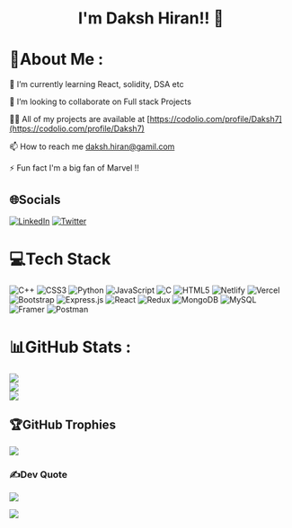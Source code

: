 # <div align="center" >I'm Daksh Hiran!! 🚀</div>

# 💫About Me :
🌱 I’m currently learning React, solidity, DSA etc

 👯 I’m looking to collaborate on Full stack Projects

 👨‍💻 All of my projects are available at [https://codolio.com/profile/Daksh7](https://codolio.com/profile/Daksh7)

 📫 How to reach me daksh.hiran@gamil.com

 ⚡ Fun fact I'm a big fan of Marvel !!

## 🌐Socials
[![LinkedIn](https://img.shields.io/badge/LinkedIn-%230077B5.svg?logo=linkedin&logoColor=white)](https://linkedin.com/in/daksh-hiran) [![Twitter](https://img.shields.io/badge/Twitter-%231DA1F2.svg?logo=Twitter&logoColor=white)](https://twitter.com/DakshHiran7) 

# 💻Tech Stack
![C++](https://img.shields.io/badge/c++-%2300599C.svg?style=for-the-badge&logo=c%2B%2B&logoColor=white) ![CSS3](https://img.shields.io/badge/css3-%231572B6.svg?style=for-the-badge&logo=css3&logoColor=white) ![Python](https://img.shields.io/badge/python-3670A0?style=for-the-badge&logo=python&logoColor=ffdd54) ![JavaScript](https://img.shields.io/badge/javascript-%23323330.svg?style=for-the-badge&logo=javascript&logoColor=%23F7DF1E) ![C](https://img.shields.io/badge/c-%2300599C.svg?style=for-the-badge&logo=c&logoColor=white) ![HTML5](https://img.shields.io/badge/html5-%23E34F26.svg?style=for-the-badge&logo=html5&logoColor=white) ![Netlify](https://img.shields.io/badge/netlify-%23000000.svg?style=for-the-badge&logo=netlify&logoColor=#00C7B7) ![Vercel](https://img.shields.io/badge/vercel-%23000000.svg?style=for-the-badge&logo=vercel&logoColor=white) ![Bootstrap](https://img.shields.io/badge/bootstrap-%23563D7C.svg?style=for-the-badge&logo=bootstrap&logoColor=white) ![Express.js](https://img.shields.io/badge/express.js-%23404d59.svg?style=for-the-badge&logo=express&logoColor=%2361DAFB) ![React](https://img.shields.io/badge/react-%2320232a.svg?style=for-the-badge&logo=react&logoColor=%2361DAFB) ![Redux](https://img.shields.io/badge/redux-%23593d88.svg?style=for-the-badge&logo=redux&logoColor=white) ![MongoDB](https://img.shields.io/badge/MongoDB-%234ea94b.svg?style=for-the-badge&logo=mongodb&logoColor=white) ![MySQL](https://img.shields.io/badge/mysql-%2300f.svg?style=for-the-badge&logo=mysql&logoColor=white) ![Framer](https://img.shields.io/badge/Framer-black?style=for-the-badge&logo=framer&logoColor=blue) ![Postman](https://img.shields.io/badge/Postman-FF6C37?style=for-the-badge&logo=postman&logoColor=white)
# 📊GitHub Stats :
   ![](https://github-readme-stats.vercel.app/api?username=Dakshx07&theme=blue-green&hide_border=false&include_all_commits=true&count_private=false)<br/>
![](https://github-readme-streak-stats.herokuapp.com/?user=Dakshx07&theme=blue-green&hide_border=false)<br/>
![](https://github-readme-stats.vercel.app/api/top-langs/?username=Dakshx07&theme=blue-green&hide_border=false&include_all_commits=true&count_private=false&layout=compact)

## 🏆GitHub Trophies
![](https://github-trophies.vercel.app/?username=Dakshx07&theme=darkhub&no-frame=false&no-bg=false&margin-w=4)

### ✍️Dev Quote
![](https://quotes-github-readme.vercel.app/api?type=horizontal&theme=tokyonight)


[![](https://visitcount.itsvg.in/api?id=Dakshx07&icon=8&color=0)](https://visitcount.itsvg.in)

